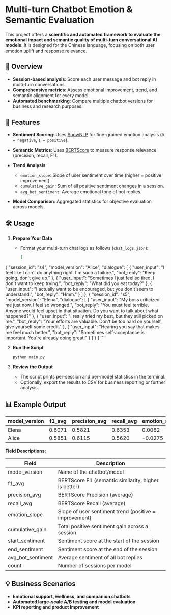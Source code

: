 

# Multi-turn Chatbot Emotion & Semantic Evaluation

This project offers a **scientific and automated framework to evaluate the emotional impact and semantic quality of multi-turn conversational AI models**. It is designed for the Chinese language, focusing on both user emotion uplift and response relevance.


## 🚀 Overview

* **Session-based analysis**: Score each user message and bot reply in multi-turn conversations.
* **Comprehensive metrics**: Assess emotional improvement, trend, and semantic alignment for every model.
* **Automated benchmarking**: Compare multiple chatbot versions for business and research purposes.


## 🔑 Features

* **Sentiment Scoring**: Uses [SnowNLP](https://github.com/isnowfy/snownlp) for fine-grained emotion analysis (`0 = negative`, `1 = positive`).
* **Semantic Metrics**: Uses [BERTScore](https://github.com/Tiiiger/bert_score) to measure response relevance (precision, recall, F1).
* **Trend Analysis**:

  * `emotion_slope`: Slope of user sentiment over time (higher = positive improvement).
  * `cumulative_gain`: Sum of all positive sentiment changes in a session.
  * `avg_bot_sentiment`: Average emotional tone of bot replies.
* **Model Comparison**: Aggregated statistics for objective evaluation across models.


## 🛠 Usage

1. **Prepare Your Data**

   * Format your multi-turn chat logs as follows (`chat_logs.json`):

     ```json
     [
  {
    "session_id": "s4",
    "model_version": "Alice",
    "dialogue": [
      {
        "user_input": "I feel like I can't do anything right. I'm such a failure.",
        "bot_reply": "Keep going, don't give up."
      },
      {
        "user_input": "Sometimes I just feel so tired, I don't want to keep trying.",
        "bot_reply": "What did you eat today?"
      },
      {
        "user_input": "I actually want to be encouraged, but you don't seem to understand.",
        "bot_reply": "Hmm."
      }
    ]
  },
  {
    "session_id": "s5",
    "model_version": "Elena",
    "dialogue": [
      {
        "user_input": "My boss criticized me just now. I feel so wronged.",
        "bot_reply": "You must feel terrible. Anyone would feel upset in that situation. Do you want to talk about what happened?"
      },
      {
        "user_input": "I really tried my best, but they still picked on me.",
        "bot_reply": "Your efforts are valuable. Don't be too hard on yourself, give yourself some credit."
      },
      {
        "user_input": "Hearing you say that makes me feel much better.",
        "bot_reply": "Sometimes self-acceptance is important. You're already doing great!"
      }
    ]
  }
]
     ```

2. **Run the Script**

   ```bash
   python main.py
   ```

3. **Review the Output**

   * The script prints per-session and per-model statistics in the terminal.
   * Optionally, export the results to CSV for business reporting or further analysis.



## 📊 Example Output

| model\_version | f1\_avg | precision\_avg | recall\_avg | emotion\_slope | cumulative\_gain | start\_sentiment | end\_sentiment | avg\_bot\_sentiment | count |
| -------------- | ------- | -------------- | ----------- | -------------- | ---------------- | ---------------- | -------------- | ------------------- | ----- |
| Elena          | 0.6071  | 0.5821         | 0.6353      | 0.0082         | 0.4589           | 0.6698           | 0.6861         | 0.8604              | 4     |
| Alice          | 0.5851  | 0.6115         | 0.5620      | -0.0275        | 0.1555           | 0.6968           | 0.6419         | 0.5873              | 4     |

**Field Descriptions:**

| Field               | Description                                            |
| ------------------- | ------------------------------------------------------ |
| model\_version      | Name of the chatbot/model                              |
| f1\_avg             | BERTScore F1 (semantic similarity, higher is better)   |
| precision\_avg      | BERTScore Precision (average)                          |
| recall\_avg         | BERTScore Recall (average)                             |
| emotion\_slope      | Slope of user sentiment trend (positive = improvement) |
| cumulative\_gain    | Total positive sentiment gain across a session         |
| start\_sentiment    | Sentiment score at the start of the session            |
| end\_sentiment      | Sentiment score at the end of the session              |
| avg\_bot\_sentiment | Average sentiment of all bot replies                   |
| count               | Number of sessions per model                           |


## 💡 Business Scenarios

* **Emotional support, wellness, and companion chatbots**
* **Automated large-scale A/B testing and model evaluation**
* **KPI reporting and product improvement**
